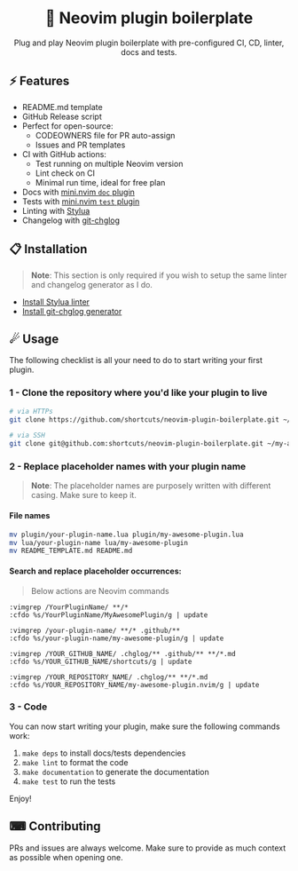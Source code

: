 <p align="center">
  <h1 align="center">🔌  Neovim plugin boilerplate</h2>
</p>

<p align="center">
    Plug and play Neovim plugin boilerplate with pre-configured CI, CD, linter, docs and tests.
</p>

## ⚡️ Features

- README.md template
- GitHub Release script
- Perfect for open-source:
  - CODEOWNERS file for PR auto-assign
  - Issues and PR templates
- CI with GitHub actions:
  - Test running on multiple Neovim version
  - Lint check on CI
  - Minimal run time, ideal for free plan
- Docs with [mini.nvim `doc` plugin](https://github.com/echasnovski/mini.nvim/blob/main/lua/mini/doc.lua)
- Tests with [mini.nvim `test` plugin](https://github.com/echasnovski/mini.nvim/blob/main/lua/mini/test.lua)
- Linting with [Stylua](https://github.com/JohnnyMorganz/StyLua)
- Changelog with [git-chglog](https://github.com/git-chglog/git-chglog)

## 📋 Installation

> **Note**:
> This section is only required if you wish to setup the same linter and changelog generator as I do.

- [Install Stylua linter](https://github.com/JohnnyMorganz/StyLua#installation)
- [Install git-chglog generator](https://github.com/git-chglog/git-chglog)

## ☄ Usage

The following checklist is all your need to do to start writing your first plugin.

### 1 - Clone the repository where you'd like your plugin to live

```sh
# via HTTPs
git clone https://github.com/shortcuts/neovim-plugin-boilerplate.git ~/my-awesome-plugin.nvim

# via SSH
git clone git@github.com:shortcuts/neovim-plugin-boilerplate.git ~/my-awesome-plugin.nvim

```

### 2 - Replace placeholder names with your plugin name

> **Note**:
> The placeholder names are purposely written with different casing. Make sure to keep it.

#### File names

```sh
mv plugin/your-plugin-name.lua plugin/my-awesome-plugin.lua
mv lua/your-plugin-name lua/my-awesome-plugin
mv README_TEMPLATE.md README.md 

```

#### Search and replace placeholder occurrences:

> Below actions are Neovim commands

```vim
:vimgrep /YourPluginName/ **/*
:cfdo %s/YourPluginName/MyAwesomePlugin/g | update

:vimgrep /your-plugin-name/ **/* .github/**
:cfdo %s/your-plugin-name/my-awesome-plugin/g | update

:vimgrep /YOUR_GITHUB_NAME/ .chglog/** .github/** **/*.md
:cfdo %s/YOUR_GITHUB_NAME/shortcuts/g | update

:vimgrep /YOUR_REPOSITORY_NAME/ .chglog/** **/*.md
:cfdo %s/YOUR_REPOSITORY_NAME/my-awesome-plugin.nvim/g | update
```

### 3 - Code

You can now start writing your plugin, make sure the following commands work:
1. `make deps` to install docs/tests dependencies
2. `make lint` to format the code
3. `make documentation` to generate the documentation
4. `make test` to run the tests

Enjoy!

## ⌨ Contributing

PRs and issues are always welcome. Make sure to provide as much context as possible when opening one.
